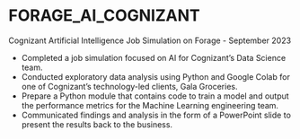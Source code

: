 # FORAGE_AI_COGNIZANT

Cognizant Artificial Intelligence Job Simulation on Forage - September 2023


 * Completed a job simulation focused on AI for Cognizant’s Data Science team.
 * Conducted exploratory data analysis using Python and Google Colab for one of
   Cognizant’s technology-led clients, Gala Groceries.
 * Prepare a Python module that contains code to train a model and output the
   performance metrics for the Machine Learning engineering team.
 * Communicated findings and analysis in the form of a PowerPoint slide to
   present the results back to the business.
